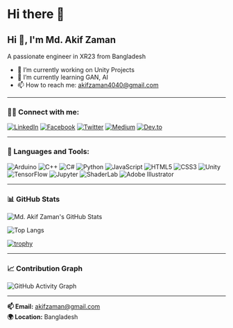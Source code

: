 
# Hi there 👋

## Hi 👋, I'm Md. Akif Zaman

A passionate engineer in XR23 from Bangladesh

- 🔭 I’m currently working on Unity Projects
- 🌱 I’m currently learning GAN, AI
- 📫 How to reach me: akifzaman4040@gmail.com

---

### 🧑‍💻 Connect with me:

[![LinkedIn](https://img.shields.io/badge/LinkedIn-blue?style=flat&logo=linkedin)](https://www.linkedin.com/in/md-akif-zaman-35740a162)
[![Facebook](https://img.shields.io/badge/Facebook-blue?style=flat&logo=facebook)](https://facebook.com/your-link-here)
[![Twitter](https://img.shields.io/badge/Twitter-blue?style=flat&logo=twitter)](https://twitter.com/your-link-here)
[![Medium](https://img.shields.io/badge/Medium-black?style=flat&logo=medium)](https://medium.com/@your-link-here)
[![Dev.to](https://img.shields.io/badge/dev.to-black?style=flat&logo=dev.to)](https://dev.to/your-link-here)

---

### 🧰 Languages and Tools:

![Arduino](https://img.shields.io/badge/Arduino-00979D?style=for-the-badge&logo=arduino&logoColor=white)
![C++](https://img.shields.io/badge/C++-00599C?style=for-the-badge&logo=c%2B%2B&logoColor=white)
![C#](https://img.shields.io/badge/C%23-239120?style=for-the-badge&logo=c-sharp&logoColor=white)
![Python](https://img.shields.io/badge/Python-3670A0?style=for-the-badge&logo=python&logoColor=ffdd54)
![JavaScript](https://img.shields.io/badge/JavaScript-F7DF1E?style=for-the-badge&logo=javascript&logoColor=black)
![HTML5](https://img.shields.io/badge/HTML5-E34F26?style=for-the-badge&logo=html5&logoColor=white)
![CSS3](https://img.shields.io/badge/CSS3-1572B6?style=for-the-badge&logo=css3&logoColor=white)
![Unity](https://img.shields.io/badge/Unity-000000?style=for-the-badge&logo=unity&logoColor=white)
![TensorFlow](https://img.shields.io/badge/TensorFlow-FF6F00?style=for-the-badge&logo=tensorflow&logoColor=white)
![Jupyter](https://img.shields.io/badge/Jupyter-F37626?style=for-the-badge&logo=jupyter&logoColor=white)
![ShaderLab](https://img.shields.io/badge/ShaderLab-000000?style=for-the-badge&logo=unity&logoColor=white)
![Adobe Illustrator](https://img.shields.io/badge/Adobe%20Illustrator-FF9A00?style=for-the-badge&logo=adobeillustrator&logoColor=white)

---

### 📊 GitHub Stats

![Md. Akif Zaman's GitHub Stats](https://github-readme-stats.vercel.app/api?username=akifzaman&show_icons=true&theme=default)

![Top Langs](https://github-readme-stats.vercel.app/api/top-langs/?username=akifzaman&layout=compact&theme=default)

[![trophy](https://github-profile-trophy.vercel.app/?username=akifzaman&theme=onestar)](https://github.com/ryo-ma/github-profile-trophy)

---

### 📈 Contribution Graph

![GitHub Activity Graph](https://github-readme-activity-graph.cyclic.app/graph?username=akifzaman&theme=github)

---

**📫 Email:** akifzaman@gmail.com  
**🌍 Location:** Bangladesh  
